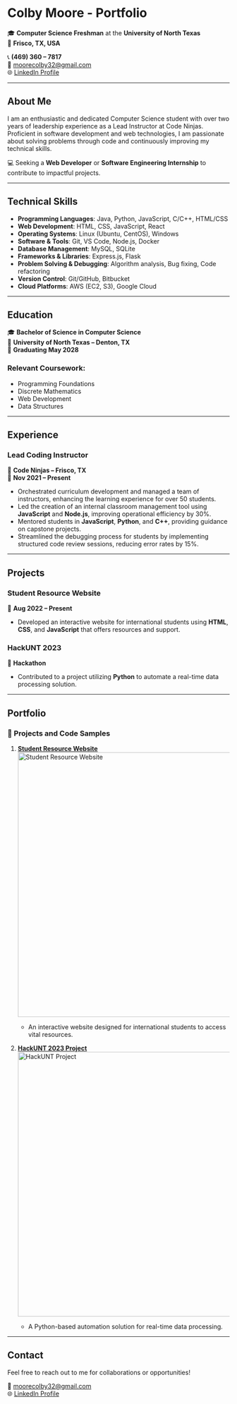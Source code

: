 # Colby Moore - Portfolio  

🎓 **Computer Science Freshman** at the **University of North Texas**  
📍 **Frisco, TX, USA**  

📞 **(469) 360 – 7817**  
📧 [moorecolby32@gmail.com](mailto:moorecolby32@gmail.com)  
🌐 [LinkedIn Profile](https://www.linkedin.com/in/colby-moore/)  

---

## About Me  

I am an enthusiastic and dedicated Computer Science student with over two years of leadership experience as a Lead Instructor at Code Ninjas. Proficient in software development and web technologies, I am passionate about solving problems through code and continuously improving my technical skills.  

💻 Seeking a **Web Developer** or **Software Engineering Internship** to contribute to impactful projects.  

---

## Technical Skills  

- **Programming Languages**: Java, Python, JavaScript, C/C++, HTML/CSS  
- **Web Development**: HTML, CSS, JavaScript, React  
- **Operating Systems**: Linux (Ubuntu, CentOS), Windows  
- **Software & Tools**: Git, VS Code, Node.js, Docker  
- **Database Management**: MySQL, SQLite  
- **Frameworks & Libraries**: Express.js, Flask  
- **Problem Solving & Debugging**: Algorithm analysis, Bug fixing, Code refactoring  
- **Version Control**: Git/GitHub, Bitbucket  
- **Cloud Platforms**: AWS (EC2, S3), Google Cloud  

---

## Education  

🎓 **Bachelor of Science in Computer Science**  
📍 **University of North Texas – Denton, TX**  
📅 **Graduating May 2028**  

### Relevant Coursework:  
- Programming Foundations  
- Discrete Mathematics  
- Web Development  
- Data Structures  

---

## Experience  

### **Lead Coding Instructor**  
📍 **Code Ninjas – Frisco, TX**  
📅 **Nov 2021 – Present**  

- Orchestrated curriculum development and managed a team of instructors, enhancing the learning experience for over 50 students.  
- Led the creation of an internal classroom management tool using **JavaScript** and **Node.js**, improving operational efficiency by 30%.  
- Mentored students in **JavaScript**, **Python**, and **C++**, providing guidance on capstone projects.  
- Streamlined the debugging process for students by implementing structured code review sessions, reducing error rates by 15%.  

---

## Projects  

### Student Resource Website  
📅 **Aug 2022 – Present**  
- Developed an interactive website for international students using **HTML**, **CSS**, and **JavaScript** that offers resources and support.  

### HackUNT 2023  
📅 **Hackathon**  
- Contributed to a project utilizing **Python** to automate a real-time data processing solution.  

---

## Portfolio  

### 📂 Projects and Code Samples  

1. **[Student Resource Website](#)**  
   <img src="assets/student-resource-website.png" alt="Student Resource Website" width="600px">  
   - An interactive website designed for international students to access vital resources.  

2. **[HackUNT 2023 Project](#)**  
   <img src="assets/hackunt-2023-project.png" alt="HackUNT Project" width="600px">  
   - A Python-based automation solution for real-time data processing.  

---

## Contact  

Feel free to reach out to me for collaborations or opportunities!  

📧 [moorecolby32@gmail.com](mailto:moorecolby32@gmail.com)  
🌐 [LinkedIn Profile](https://www.linkedin.com/in/colby-moore/)  
